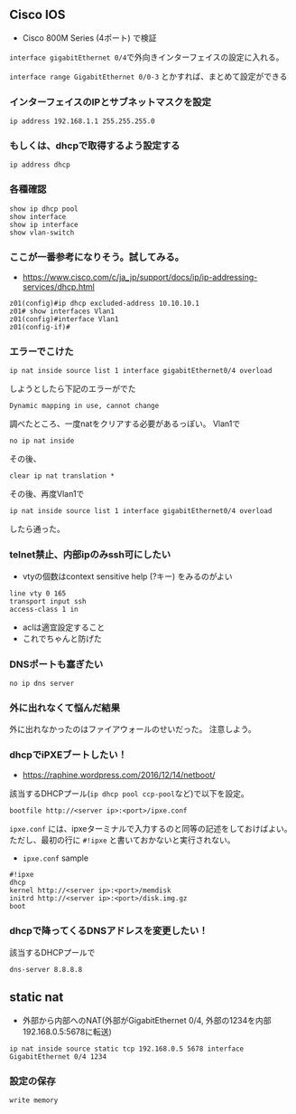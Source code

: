 ## Cisco IOS

- Cisco 800M Series (4ポート) で検証

`interface gigabitEthernet 0/4`で外向きインターフェイスの設定に入れる。

`interface range GigabitEthernet 0/0-3` とかすれば、まとめて設定ができる

### インターフェイスのIPとサブネットマスクを設定
```
ip address 192.168.1.1 255.255.255.0
```

### もしくは、dhcpで取得するよう設定する
```
ip address dhcp
```

### 各種確認
```
show ip dhcp pool
show interface
show ip interface
show vlan-switch
```

### ここが一番参考になりそう。試してみる。
- https://www.cisco.com/c/ja_jp/support/docs/ip/ip-addressing-services/dhcp.html

```
z01(config)#ip dhcp excluded-address 10.10.10.1
z01# show interfaces Vlan1
z01(config)#interface Vlan1
z01(config-if)#
```
### エラーでこけた
```
ip nat inside source list 1 interface gigabitEthernet0/4 overload
```
しようとしたら下記のエラーがでた
```
Dynamic mapping in use, cannot change
```
調べたところ、一度natをクリアする必要があるっぽい。
Vlan1で
```
no ip nat inside
```
その後、
```
clear ip nat translation *
```
その後、再度Vlan1で
```
ip nat inside source list 1 interface gigabitEthernet0/4 overload
```
したら通った。

### telnet禁止、内部ipのみssh可にしたい

- vtyの個数はcontext sensitive help (?キー) をみるのがよい

```
line vty 0 165
transport input ssh
access-class 1 in
```

- aclは適宜設定すること
- これでちゃんと防げた

### DNSポートも塞ぎたい
```
no ip dns server
```
### 外に出れなくて悩んだ結果
外に出れなかったのはファイアウォールのせいだった。
注意しよう。

### dhcpでiPXEブートしたい！
- https://raphine.wordpress.com/2016/12/14/netboot/

該当するDHCPプール(`ip dhcp pool ccp-pool`など)で以下を設定。
```
bootfile http://<server ip>:<port>/ipxe.conf
```

`ipxe.conf` には、ipxeターミナルで入力するのと同等の記述をしておけばよい。
ただし、最初の行に `#!ipxe` と書いておかないと実行されない。

- `ipxe.conf` sample
```
#!ipxe
dhcp
kernel http://<server ip>:<port>/memdisk
initrd http://<server ip>:<port>/disk.img.gz
boot
```

### dhcpで降ってくるDNSアドレスを変更したい！
該当するDHCPプールで
```
dns-server 8.8.8.8
```

## static nat
- 外部から内部へのNAT(外部がGigabitEthernet 0/4, 外部の1234を内部192.168.0.5:5678に転送)
```
ip nat inside source static tcp 192.168.0.5 5678 interface GigabitEthernet 0/4 1234
```

### 設定の保存
```
write memory
```
